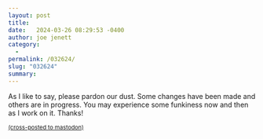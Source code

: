```yaml
---
layout: post
title:  
date:   2024-03-26 08:29:53 -0400
author: joe jenett
category:
  -  
permalink: /032624/
slug: "032624"
summary: 
---
```

<p>
	As I like to say, please pardon our dust. Some changes have been made and others are in progress. You may experience some funkiness now and then as I work on it. Thanks!
</p>
<p>
	<a href="https://brid.gy/publish/mastodon"><small>(cross-posted to mastodon)</small></a>
</p>
